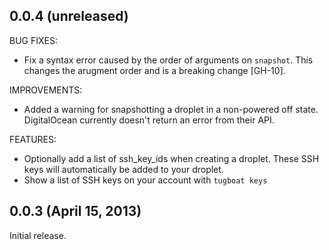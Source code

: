 ## 0.0.4 (unreleased)

BUG FIXES:

  - Fix a syntax error caused by the order of arguments on `snapshot`.
  This changes the arugment order and is a breaking change [GH-10].

IMPROVEMENTS:

  - Added a warning for snapshotting a droplet in a non-powered off
  state. DigitalOcean currently doesn't return an error from their API.

FEATURES:

   - Optionally add a list of ssh_key_ids when creating a droplet. These
   SSH keys will automatically be added to your droplet.
   - Show a list of SSH keys on your account with `tugboat keys`

## 0.0.3 (April 15, 2013)

Initial release.
